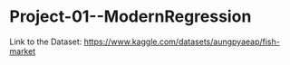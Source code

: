# Project-01--ModernRegression


Link to the Dataset: https://www.kaggle.com/datasets/aungpyaeap/fish-market
